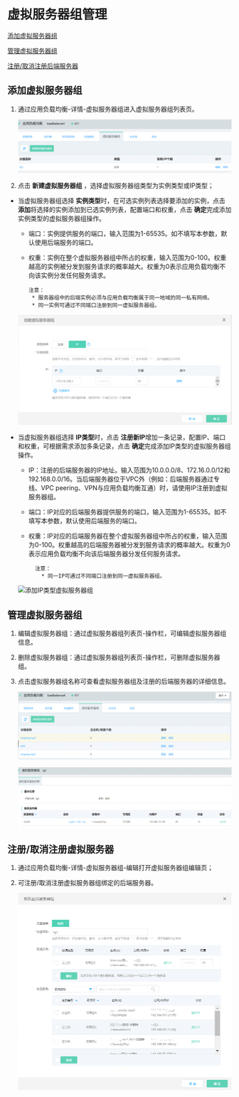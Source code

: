 # 虚拟服务器组管理

[添加虚拟服务器组](targetgroup-management#user-content-1)

[管理虚拟服务器组](targetgroup-management#user-content-2)

[注册/取消注册后端服务器](targetgroup-management#user-content-3)


## 添加虚拟服务器组
<div id="user-content-1"></div>

1. 通过应用负载均衡-详情-虚拟服务器组进入虚拟服务器组列表页。

	![虚拟服务器组列表页](../../../../image/Networking/ALB/ALB-034.png)

1. 点击 **新建虚拟服务器组** ，选择虚拟服务器组类型为实例类型或IP类型；

- 当虚拟服务器组选择 **实例类型**时，在可选实例列表选择要添加的实例，点击 **添加**将选择的实例添加到已选实例列表，配置端口和权重，点击 **确定**完成添加实例类型的虚拟服务器组操作。 

    - 端口：实例提供服务的端口，输入范围为1-65535。如不填写本参数，默认使用后端服务的端口。

    - 权重：实例在整个虚拟服务器组中所占的权重，输入范围为0-100。权重越高的实例被分发到服务请求的概率越大。权重为0表示应用负载均衡不向该实例分发任何服务请求。

          注意：
           * 服务器组中的后端实例必须与应用负载均衡属于同一地域的同一私有网络。
           * 同一实例可通过不同端口注册到同一虚拟服务器组。
	   
    ![添加实例类型虚拟服务器组](../../../../image/Networking/ALB/ALB-035.png)

- 当虚拟服务器组选择 **IP类型**时，点击 **注册新IP**增加一条记录，配置IP、端口和权重，可根据需求添加多条记录，点击 **确定**完成添加IP类型的虚拟服务器组操作。 

    - IP：注册的后端服务器的IP地址。输入范围为10.0.0.0/8、172.16.0.0/12和192.168.0.0/16。当后端服务器位于VPC外（例如：后端服务器通过专线、VPC peering、VPN与应用负载均衡互通）时，请使用IP注册到虚拟服务器组。

    - 端口：IP对应的后端服务器提供服务的端口，输入范围为1-65535。如不填写本参数，默认使用后端服务的端口。

    - 权重：IP对应的后端服务器在整个虚拟服务器组中所占的权重，输入范围为0-100。权重越高的后端服务器被分发到服务请求的概率越大。权重为0表示应用负载均衡不向该后端服务器分发任何服务请求。

            注意：
              * 同一IP可通过不同端口注册到同一虚拟服务器组。
	      
    ![添加IP类型虚拟服务器组](../../../../image/Networking/ALB/ALB-XXX.png)
    
## 管理虚拟服务器组
<div id="user-content-2"></div>

1. 编辑虚拟服务器组：通过虚拟服务器组列表页-操作栏，可编辑虚拟服务器组信息。

1. 删除虚拟服务器组：通过虚拟服务器组列表页-操作栏，可删除虚拟服务器组。

1. 点击虚拟服务器组名称可查看虚拟服务器组及注册的后端服务器的详细信息。

	![管理虚拟服务器组](../../../../image/Networking/ALB/ALB-037.png)

	![查看虚拟服务器组](../../../../image/Networking/ALB/ALB-036.png)
		
## 注册/取消注册虚拟服务器
<div id="user-content-3"></div>

1. 通过应用负载均衡-详情-虚拟服务器组-编辑打开虚拟服务器组编辑页；

1. 可注册/取消注册虚拟服务器组绑定的后端服务器。

	![修改虚拟服务器组](../../../../image/Networking/ALB/ALB-096.png)
		
